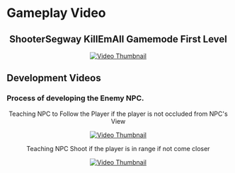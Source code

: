 # Gameplay Video 

<h2 align="center">
  ShooterSegway KillEmAll Gamemode First Level
</h2>

<p align="center">
  <a href="https://www.youtube.com/watch?v=6ajnpDWujsA"><img src="https://img.youtube.com/vi/6ajnpDWujsA/0.jpg" alt="Video Thumbnail"></a>
</p>

## Development Videos

<h3> Process of developing the Enemy NPC. </h3>

<div align="center">

  <p> Teaching NPC to Follow the Player if the player is not occluded from NPC's View </p>  
  <a href="https://www.youtube.com/watch?v=6QzBiLXLpVc"><img src="https://img.youtube.com/vi/6QzBiLXLpVc/0.jpg" alt="Video Thumbnail"></a>

  <p> Teaching NPC Shoot if the player is in range if not come closer </p>
  <a href="https://www.youtube.com/watch?v=JUqj-FbyssM"><img src="https://img.youtube.com/vi/JUqj-FbyssM/0.jpg" alt="Video Thumbnail"></a>

</div>

